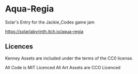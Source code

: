 # Aqua-Regia
Solar's Entry for the Jackie_Codes game jam

https://solarlabyrinth.itch.io/aqua-regia

## Licences

Kenney Assets are included under the terms of the CC0 license.

All Code is MIT Licenced
All Art Assets are CCO Licenced
